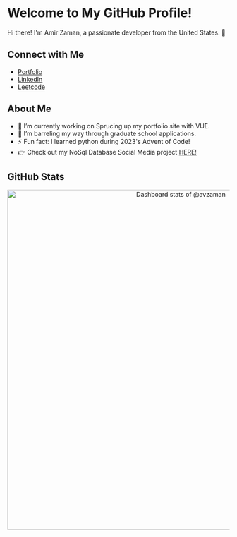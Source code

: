# Welcome to My GitHub Profile!

Hi there! I'm Amir Zaman, a passionate developer from the United States. 👋

## Connect with Me

- [Portfolio](https://avzaman.netlify.app/)
- [LinkedIn](https://www.linkedin.com/in/avzaman/)
- [Leetcode](https://leetcode.com/avzaman/)

## About Me

- 🔭 I’m currently working on Sprucing up my portfolio site with VUE.
- 🌱 I’m barreling my way through graduate school applications.
- ⚡ Fun fact: I learned python during 2023's Advent of Code!
- 👉 Check out my NoSql Database Social Media project [HERE!](https://d173s6iimxj6sw.cloudfront.net/AvzamanSocial/social-feed.php)

## GitHub Stats
<!-- Copy-paste in your Readme.md file -->
<a href="https://next.ossinsight.io/widgets/official/compose-user-dashboard-stats?user_id=107433933" target="_blank" style="display: block" align="center">
  <picture>
    <source media="(prefers-color-scheme: dark)" srcset="https://next.ossinsight.io/widgets/official/compose-user-dashboard-stats/thumbnail.png?user_id=107433933&image_size=auto&color_scheme=dark" width="771" height="auto">
    <img alt="Dashboard stats of @avzaman" src="https://next.ossinsight.io/widgets/official/compose-user-dashboard-stats/thumbnail.png?user_id=107433933&image_size=auto&color_scheme=light" width="771" height="auto">
  </picture>
</a>
<!-- Made with [OSS Insight](https://ossinsight.io/) -->
<!--
**avzaman/avzaman** is a ✨ _special_ ✨ repository because its `README.md` (this file) appears on your GitHub profile.
